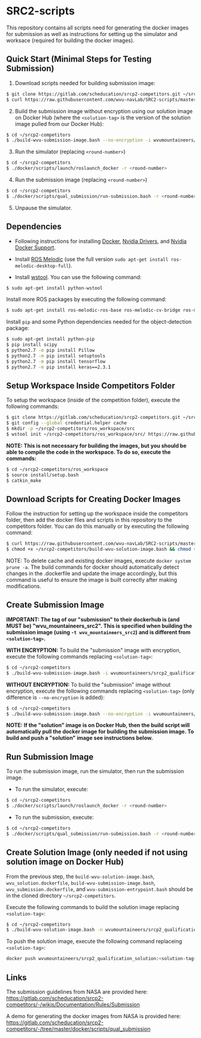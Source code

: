 # SRC2-scripts
This repository contains all scripts need for generating the docker images for submission as well as instructions for setting up the simulator and worksace (required for building the docker images).
  
## Quick Start (Minimal Steps for Testing Submission)
1. Download scripts needed for building submission image:   
```bash
$ git clone https://gitlab.com/scheducation/srcp2-competitors.git ~/srcp2-competitors
$ curl https://raw.githubusercontent.com/wvu-navLab/SRC2-scripts/master/build-wvu-submission-image.bash?token=ABXQJT32NBOFDCJNXH2YCIC7NIVYW >> ~/srcp2-competitors/build-wvu-submission-image.bash && curl https://raw.githubusercontent.com/wvu-navLab/SRC2-scripts/master/wvu-submission-entrypoint.bash?token=ABXQJT32EFVHD7QOONYKVJS7NIV46 >> ~/srcp2-competitors/wvu-submission-entrypoint.bash && curl https://raw.githubusercontent.com/wvu-navLab/SRC2-scripts/master/wvu_submission.dockerfile?token=ABXQJTYTW7PV7Y7JCUZM3NS7NIWEQ >> ~/srcp2-competitors/wvu_submission.dockerfile && chmod +x ~/srcp2-competitors/build-wvu-submission-image.bash && chmod +x ~/srcp2-competitors/wvu-submission-entrypoint.bash
```   
2. Build the submission image without encryption using our solution image on Docker Hub (where the `<solution-tag>` is the version of the solution image pulled from our Docker Hub):   
```bash
$ cd ~/srcp2-competitors
$ ./build-wvu-submission-image.bash --no-encryption -i wvumountaineers/srcp2_qualification_solution:<solution-tag> -t wvu_mountaineers_src2 -w /ros_workspace -p state_machine -1 sm_round1.launch -2 sm_round2.launch -3 sm_round3.launch
```   
3. Run the simulator (replacing `<round-number>`)
```bash
$ cd ~/srcp2-competitors
$ ./docker/scripts/launch/roslaunch_docker -r <round-number>
```
4. Run the submission image (replacing `<round-number>`)
```bash
$ cd ~/srcp2-competitors
$ ./docker/scripts/qual_submission/run-submission.bash -r <round-number> -t wvu_mountaineers_src2
```
5. Unpause the simulator.
  
## Dependencies
* Following instructions for installing [Docker](https://gitlab.com/scheducation/srcp2-competitors/-/wikis/Documentation/Install-Run/Install-Docker), [Nvidia Drivers](https://gitlab.com/scheducation/srcp2-competitors/-/wikis/Documentation/Install-Run/Install-Nvidia-Driver), and [Nvidia Docker Support](https://gitlab.com/scheducation/srcp2-competitors/-/wikis/Documentation/Install-Run/Install-Nvidia-Docker-Support).  

* Install [ROS Melodic](http://wiki.ros.org/melodic/Installation/Ubuntu) (use the full version `sudo apt-get install ros-melodic-desktop-full`).
  
* Install [wstool](http://wiki.ros.org/wstool). You can use the following command:  
```bash
$ sudo apt-get install python-wstool
```

Install more ROS packages by executing the following command:  
```bash
$ sudo apt-get install ros-melodic-ros-base ros-melodic-cv-bridge ros-melodic-gazebo-msgs ros-melodic-image-transport ros-melodic-tf ros-melodic-pcl-conversions ros-melodic-costmap-2d ros-melodic-pcl-ros ros-melodic-nav-core ros-melodic-base-local-planner ros-melodic-tf2-geometry-msgs ros-melodic-tf2-sensor-msgs ros-melodic-navfn ros-melodic-realtime-tools ros-melodic-move-base-msgs ros-melodic-map-server ros-melodic-move-base
```  
  
Install `pip` and some Python dependencies needed for the object-detection package:  
```bash
$ sudo apt-get install python-pip
$ pip install scipy
$ python2.7 -m pip install Pillow
$ python2.7 -m pip install setuptools
$ python2.7 -m pip install tensorflow
$ python2.7 -m pip install keras==2.3.1
```  
  
## Setup Workspace Inside Competitors Folder
To setup the workspace (inside of the competition folder), execute the following commands:  
```bash
$ git clone https://gitlab.com/scheducation/srcp2-competitors.git ~/srcp2-competitors
$ git config --global credential.helper cache
$ mkdir -p ~/srcp2-competitors/ros_workspace/src
$ wstool init ~/srcp2-competitors/ros_workspace/src/ https://raw.githubusercontent.com/wvu-navLab/SRC2-scripts/master/solution.rosinstall?token=ABXQJT5AQKGDHJO6BPDW65C7NJFJM
```  

**NOTE: This is not necessary for building the images, but you should be able to compile the code in the workspace. To do so, execute the commands:**
```bash
$ cd ~/srcp2-competitors/ros_workspace
$ source install/setup.bash
$ catkin_make
```  

## Download Scripts for Creating Docker Images  
Follow the instruction for setting up the workspace inside the competitors folder, then add the docker files and scripts in this repository to the competitors folder. You can do this manually or by executing the following command:  
```bash
$ curl https://raw.githubusercontent.com/wvu-navLab/SRC2-scripts/master/build-wvu-solution-image.bash?token=ABXQJT5U56E2DH3YG7DWBLK7NIVGW >> ~/srcp2-competitors/build-wvu-solution-image.bash && curl https://raw.githubusercontent.com/wvu-navLab/SRC2-scripts/master/build-wvu-submission-image.bash?token=ABXQJT32NBOFDCJNXH2YCIC7NIVYW >> ~/srcp2-competitors/build-wvu-submission-image.bash && curl https://raw.githubusercontent.com/wvu-navLab/SRC2-scripts/master/wvu-submission-entrypoint.bash?token=ABXQJT32EFVHD7QOONYKVJS7NIV46 >> ~/srcp2-competitors/wvu-submission-entrypoint.bash && curl https://raw.githubusercontent.com/wvu-navLab/SRC2-scripts/master/wvu_solution.dockerfile?token=ABXQJT3W2NAY2YY4BLT4LIS7NIWB4 >> ~/srcp2-competitors/wvu_solution.dockerfile && curl https://raw.githubusercontent.com/wvu-navLab/SRC2-scripts/master/wvu_submission.dockerfile?token=ABXQJTYTW7PV7Y7JCUZM3NS7NIWEQ >> ~/srcp2-competitors/wvu_submission.dockerfile
$ chmod +x ~/srcp2-competitors/build-wvu-solution-image.bash && chmod +x ~/srcp2-competitors/build-wvu-submission-image.bash && chmod +x ~/srcp2-competitors/wvu-submission-entrypoint.bash
```  

NOTE: To delete cache and existing docker images, execute `docker system prune -a`. The build commands for docker should automatically detect changes in the .dockerfile and update the image accordingly, but this command is useful to ensure the image is built correctly after making modifications.

## Create Submission Image  
**IMPORTANT: The tag of our "submission" to their dockerhub is (and MUST be) "wvu_mountaineers_src2". This is specified when building the submission image (using `-t wvu_mountaineers_src2`) and is different from `<solution-tag>`.**  

**WITH ENCRYPTION:** To build the "submission" image with encryption, execute the following commands replacing `<solution-tag>`:  
```bash
$ cd ~/srcp2-competitors
$ ./build-wvu-submission-image.bash -i wvumountaineers/srcp2_qualification_solution:<solution-tag> -t wvu_mountaineers_src2 -w /ros_workspace -p state_machine -1 sm_round1.launch -2 sm_round2.launch -3 sm_round3.launch
```   

**WITHOUT ENCRYPTION:** To build the "submission" image without encryption, execute the following commands replacing `<solution-tag>` (only difference is `--no-encryption` is added):
```bash
$ cd ~/srcp2-competitors
$ ./build-wvu-submission-image.bash --no-encryption -i wvumountaineers/srcp2_qualification_solution:<solution-tag> -t wvu_mountaineers_src2 -w /ros_workspace -p state_machine -1 sm_round1.launch -2 sm_round2.launch -3 sm_round3.launch
```   
**NOTE: If the "solution" image is on Docker Hub, then the build script will automatically pull the docker image for building the submission image. To build and push a "solution" image see instructions below.**

## Run Submission Image
To run the submission image, run the simulator, then run the submission image.
* To run the simulator, execute:
```bash
$ cd ~/srcp2-competitors
$ ./docker/scripts/launch/roslaunch_docker -r <round-number>
```
* To run the submission, execute:
```bash
$ cd ~/srcp2-competitors
$ ./docker/scripts/qual_submission/run-submission.bash -r <round-number> -t wvu_mountaineers_src2
```  

## Create Solution Image (only needed if not using solution image on Docker Hub)   
From the previous step, the `build-wvu-solution-image.bash`, `wvu_solution.dockerfile`, `build-wvu-submission-image.bash`, `wvu_submission.dockerfile`, and `wvu-submission-entrypoint.bash` should be in the cloned directory `~/srcp2-competitors`.  
  
Execute the following commands to build the solution image replacing `<solution-tag>`:  
```bash
$ cd ~/srcp2-competitors
$ ./build-wvu-solution-image.bash -n wvumountaineers/srcp2_qualification_solution:<solution-tag>
```  
To push the solution image, execute the following command replaceing `<solution-tag>`:
```bash
docker push wvumountaineers/srcp2_qualification_solution:<solution-tag>
```

## Links
The submission guidelines from NASA are provided here: https://gitlab.com/scheducation/srcp2-competitors/-/wikis/Documentation/Rules/Submission  

A demo for generating the docker images from NASA is provided here: https://gitlab.com/scheducation/srcp2-competitors/-/tree/master/docker/scripts/qual_submission
